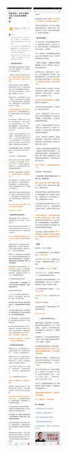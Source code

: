 ![](../../images/2017年08月/GX0826掌控风险：为什么越强大的人反而应该越低调？.jpg)
![](../../images/2017年08月/GX0826掌控风险：为什么越强大的人反而应该越低调？2.jpg)
